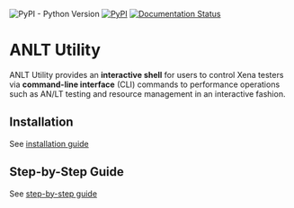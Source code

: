 ![PyPI - Python Version](https://img.shields.io/pypi/pyversions/tdl-anlt-utility) [![PyPI](https://img.shields.io/pypi/v/tdl-anlt-utility)](https://pypi.python.org/pypi/tdl-anlt-utility) [![Documentation Status](https://readthedocs.com/projects/xena-networks-tdl-anlt-utility/badge/?version=latest)](https://docs.xenanetworks.com/projects/tdl-anlt-utility/en/latest/?badge=latest)

# ANLT Utility

ANLT Utility provides an **interactive shell** for users to control Xena testers via **command-line interface** (CLI) commands to performance operations such as AN/LT testing and resource management in an interactive fashion.

## Installation
See [installation guide](https://docs.xenanetworks.com/projects/tdl-anlt-utility/en/latest/getting_started/installation/index.html)

## Step-by-Step Guide

See [step-by-step guide](https://docs.xenanetworks.com/projects/tdl-anlt-utility/en/latest/getting_started/step_by_step.html)
